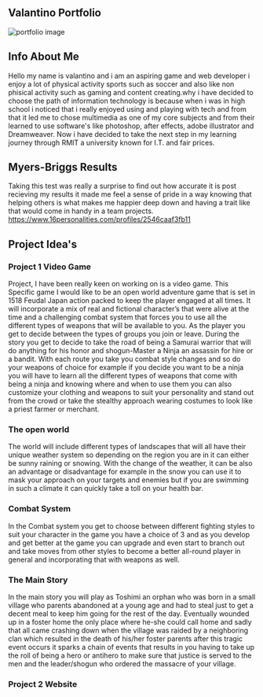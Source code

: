 ## Valantino Portfolio

![portfolio image](https://user-images.githubusercontent.com/85738897/122569763-68f8c780-d08e-11eb-929c-d44c41d270a8.jpg)

 ## Info About Me 
 Hello my name is valantino and i am an aspiring game and web developer i enjoy a lot of physical activity sports such as soccer and also like non phisical activity such as gaming and content creating.why i have decided to choose the path of information technology is because when i was in high school  i noticed that i really enjoyed using and playing with tech and from that it led me to chose multimedia as one of my core subjects and from their learned to use software's like photoshop, after effects, adobe illustrator and Dreamweaver. Now i have decided to take the next step in my learning journey through RMIT a university known for I.T. and fair prices. 
 ## Myers-Briggs Results 
 Taking this test was really a surprise to find out how accurate it is post recieving my results it made me feel a sense of pride in a way knowing that helping others is what makes me happier deep down and having a trait like that would come in handy in a team projects.
https://www.16personalities.com/profiles/2546caaf3fb11

## Project Idea's 


### Project 1 Video Game 
Project, I have been really keen on working on is a video game. This Specific game I would like to be an open world adventure game that is set in 1518 Feudal Japan action packed to keep the player engaged at all times. It will incorporate a mix of real and fictional character’s that were alive at the time and a challenging combat system that forces you to use all the different types of weapons that will be available to you. As the player you get to decide between the types of groups you join or leave. During the story you get to decide to take the road of being a Samurai warrior that will do anything for his honor and shogun-Master a Ninja an assassin for hire or a bandit. With each route you take you combat style changes and so do your weapons of choice for example if you decide you want to be a ninja you will have to learn all the different types of weapons that come with being a ninja and knowing where and when to use them you can also customize your clothing and weapons to suit your personality and stand out from the crowd or take the stealthy approach wearing costumes to look like a priest farmer or merchant.  
### The open world 
The world will include different types of landscapes that will all have their unique weather system so depending on the region you are in it can either be sunny raining or snowing. With the change of the weather, it can be also an advantage or disadvantage for example in the snow you can use it to mask your approach on your targets and enemies but if you are swimming in such a climate it can quickly take a toll on your health bar. 
### Combat System 
In the Combat system you get to choose between different fighting styles to suit your character in the game you have a choice of 3 and as you develop and get better at the game you can upgrade and even start to branch out and take moves from other styles to become a better all-round player in general and incorporating that with weapons as well. 
### The Main Story 
In the main story you will play as Toshimi an orphan who was born in a small village who parents abandoned at a young age and had to steal just to get a decent meal to keep him going for the rest of the day. Eventually wounded up in a foster home the only place where he-she could call home and sadly that all came crashing down when the village was raided by a neighboring clan which resulted in the death of his/her foster parents after this tragic event occurs it sparks a chain of events that results in you having to take up the roll of being a hero or antihero to make sure that justice is served to the men and the leader/shogun who ordered the massacre of your village. 

### Project 2 Website 












